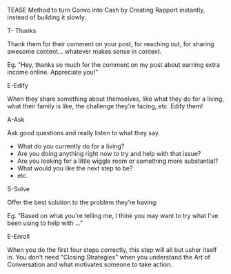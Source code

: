 TEASE Method to turn Convo into Cash by Creating Rapport instantly, instead of building it slowly:

T- Thanks

Thank them for their comment on your post, for reaching out, for sharing awesome content... whatever makes sense in context.

Eg. "Hey, thanks so much for the comment on my post about earning extra income online. Appreciate you!"

E-Edify

When they share something about themselves, like what they do for a living, what their family is like, the challenge they're facing, etc. Edify them!

A-Ask

Ask good questions and really listen to what they say.

-   What do you currently do for a living?
-   Are you doing anything right now to try and help with that issue?
-   Are you looking for a little wiggle room or something more substantial?
-   What would you like the next step to be?
-   etc.

S-Solve

Offer the best solution to the problem they're having:

Eg. "Based on what you're telling me, I think you may want to try what I've been using to help with ..."

E-Enroll

When you do the first four steps correctly, this step will all but usher itself in. You don't need "Closing Strategies" when you understand the Art of Conversation and what motivates someone to take action.
